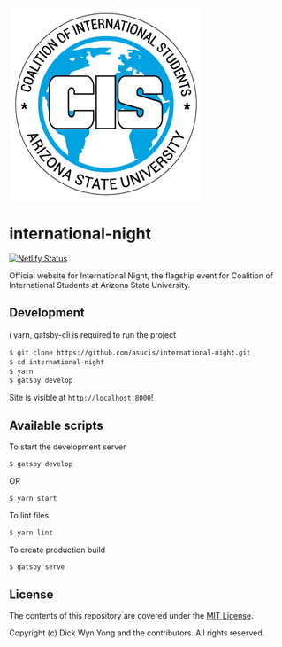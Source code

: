 ![asucis logo](https://raw.githubusercontent.com/asucis/international-night/master/static/images/logo.png)

# international-night

[![Netlify Status](https://api.netlify.com/api/v1/badges/3ed792f1-3e7f-4723-b11a-3cf8e763aa68/deploy-status)](https://app.netlify.com/sites/admiring-meitner-b5340f/deploys)

Official website for International Night, the flagship event for Coalition of International Students at Arizona State University.

## Development

ℹ️ yarn, gatsby-cli is required to run the project

```sh
$ git clone https://github.com/asucis/international-night.git
$ cd international-night
$ yarn
$ gatsby develop
```

Site is visible at `http://localhost:8000`!

## Available scripts

To start the development server

```sh
$ gatsby develop
```

OR

```sh
$ yarn start
```

To lint files

```sh
$ yarn lint
```

To create production build

```sh
$ gatsby serve
```

## License

The contents of this repository are covered under the [MIT License](https://github.com/asucis/international-night/blob/master/LICENSE).

Copyright (c) Dick Wyn Yong and the contributors. All rights reserved.
